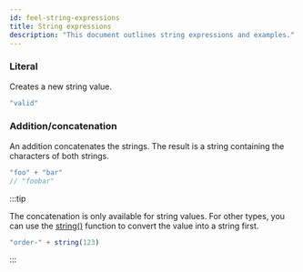 ```yaml
---
id: feel-string-expressions 
title: String expressions
description: "This document outlines string expressions and examples."
---
```


### Literal

Creates a new string value.

```js
"valid"
```

### Addition/concatenation

An addition concatenates the strings. The result is a string containing the characters of both strings.

```js
"foo" + "bar"
// "foobar"
```

:::tip

The concatenation is only available for string values. For other types, you can use
the [string()](/docs/reference/feel/builtin-functions/feel-built-in-functions-conversion#string) function to convert
the value into a string first.

```js
"order-" + string(123)
```

:::
